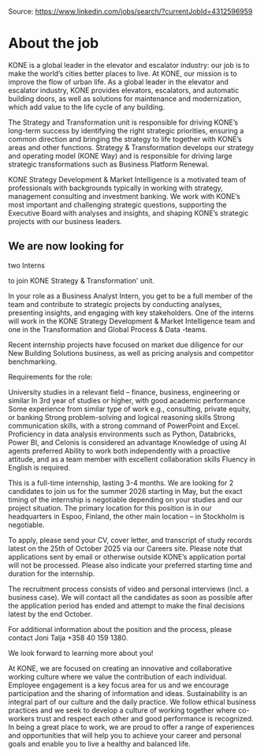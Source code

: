 Source: <https://www.linkedin.com/jobs/search/?currentJobId=4312596959>

# About the job

KONE is a global leader in the elevator and escalator industry: our job is to make the world’s cities better places to live. At KONE, our mission is to improve the flow of urban life. As a global leader in the elevator and escalator industry, KONE provides elevators, escalators, and automatic building doors, as well as solutions for maintenance and modernization, which add value to the life cycle of any building.

The Strategy and Transformation unit is responsible for driving KONE’s long-term success by identifying the right strategic priorities, ensuring a common direction and bringing the strategy to life together with KONE’s areas and other functions. Strategy & Transformation develops our strategy and operating model (KONE Way) and is responsible for driving large strategic transformations such as Business Platform Renewal.

KONE Strategy Development & Market Intelligence is a motivated team of professionals with backgrounds typically in working with strategy, management consulting and investment banking. We work with KONE’s most important and challenging strategic questions, supporting the Executive Board with analyses and insights, and shaping KONE’s strategic projects with our business leaders.

## We are now looking for

two Interns

to join KONE Strategy & Transformation' unit.

In your role as a Business Analyst Intern, you get to be a full member of the team and contribute to strategic projects by conducting analyses, presenting insights, and engaging with key stakeholders. One of the interns will work in the KONE Strategy Development & Market Intelligence team and one in the Transformation and Global Process & Data -teams.

Recent internship projects have focused on market due diligence for our New Building Solutions business, as well as pricing analysis and competitor benchmarking.

Requirements for the role:

University studies in a relevant field – finance, business, engineering or similar
In 3rd year of studies or higher, with good academic performance
Some experience from similar type of work e.g., consulting, private equity, or banking
Strong problem-solving and logical reasoning skills
Strong communication skills, with a strong command of PowerPoint and Excel. Proficiency in data analysis environments such as Python, Databricks, Power BI, and Celonis is considered an advantage
Knowledge of using AI agents preferred
Ability to work both independently with a proactive attitude, and as a team member with excellent collaboration skills
Fluency in English is required.

This is a full-time internship, lasting 3-4 months. We are looking for 2 candidates to join us for the summer 2026 starting in May, but the exact timing of the internship is negotiable depending on your studies and our project situation. The primary location for this position is in our headquarters in Espoo, Finland, the other main location – in Stockholm is negotiable.

To apply, please send your CV, cover letter, and transcript of study records latest on the 25th of October 2025 via our Careers site. Please note that applications sent by email or otherwise outside KONE’s application portal will not be processed. Please also indicate your preferred starting time and duration for the internship.

The recruitment process consists of video and personal interviews (incl. a business case). We will contact all the candidates as soon as possible after the application period has ended and attempt to make the final decisions latest by the end October.

For additional information about the position and the process, please contact Joni Talja +358 40 159 1380.

We look forward to learning more about you!

At KONE, we are focused on creating an innovative and collaborative working culture where we value the contribution of each individual. Employee engagement is a key focus area for us and we encourage participation and the sharing of information and ideas. Sustainability is an integral part of our culture and the daily practice. We follow ethical business practices and we seek to develop a culture of working together where co-workers trust and respect each other and good performance is recognized. In being a great place to work, we are proud to offer a range of experiences and opportunities that will help you to achieve your career and personal goals and enable you to live a healthy and balanced life.
